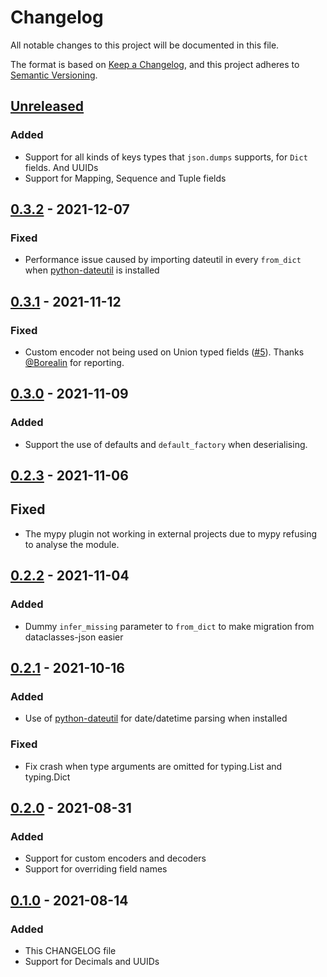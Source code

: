 # Changelog
All notable changes to this project will be documented in this file.

The format is based on [Keep a Changelog](https://keepachangelog.com/en/1.0.0/),
and this project adheres to [Semantic Versioning](https://semver.org/spec/v2.0.0.html).

## [Unreleased]
### Added
- Support for all kinds of keys types that `json.dumps` supports, for `Dict`
  fields. And UUIDs
- Support for Mapping, Sequence and Tuple fields

## [0.3.2] - 2021-12-07
### Fixed
- Performance issue caused by importing dateutil in every `from_dict`
  when [python-dateutil] is installed

## [0.3.1] - 2021-11-12
### Fixed
- Custom encoder not being used on Union typed fields ([#5][#5]).
  Thanks [@Borealin][user-Borealin] for reporting.

## [0.3.0] - 2021-11-09
### Added
- Support the use of defaults and `default_factory` when deserialising.

## [0.2.3] - 2021-11-06
## Fixed
- The mypy plugin not working in external projects due to mypy refusing
  to analyse the module.

## [0.2.2] - 2021-11-04
### Added
- Dummy `infer_missing` parameter to `from_dict` to make migration from
  dataclasses-json easier

## [0.2.1] - 2021-10-16
### Added
- Use of [python-dateutil] for date/datetime parsing when installed
### Fixed
- Fix crash when type arguments are omitted for typing.List and typing.Dict

[python-dateutil]: https://github.com/dateutil/dateutil

## [0.2.0] - 2021-08-31
### Added
- Support for custom encoders and decoders
- Support for overriding field names

## [0.1.0] - 2021-08-14
### Added
- This CHANGELOG file
- Support for Decimals and UUIDs

[Unreleased]: https://github.com/cakemanny/fastclasses-json/compare/v0.3.2...HEAD
[0.3.2]: https://github.com/cakemanny/fastclasses-json/compare/v0.3.1...v0.3.2
[0.3.1]: https://github.com/cakemanny/fastclasses-json/compare/v0.3.0...v0.3.1
[0.3.0]: https://github.com/cakemanny/fastclasses-json/compare/v0.2.3...v0.3.0
[0.2.3]: https://github.com/cakemanny/fastclasses-json/compare/v0.2.2...v0.2.3
[0.2.2]: https://github.com/cakemanny/fastclasses-json/compare/v0.2.1...v0.2.2
[0.2.1]: https://github.com/cakemanny/fastclasses-json/compare/v0.2.0...v0.2.1
[0.2.0]: https://github.com/cakemanny/fastclasses-json/compare/v0.1.0...v0.2.0
[0.1.0]: https://github.com/cakemanny/fastclasses-json/releases/tag/v0.1.0
[user-Borealin]: https://github.com/Borealin
[#5]: https://github.com/cakemanny/fastclasses-json/issues/5
